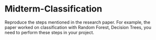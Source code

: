 # Midterm-Classification
Reproduce the steps mentioned in the research paper. For example, the paper worked on classification with Random Forest, Decision Trees, you need to perform these steps in your project.
